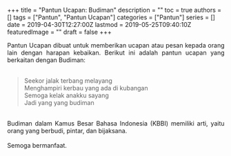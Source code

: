 +++
title = "Pantun Ucapan: Budiman"
description = ""
toc = true
authors = []
tags = ["Pantun", "Pantun Ucapan"]
categories = ["Pantun"]
series = []
date = 2019-04-30T12:27:00Z
lastmod = 2019-05-25T09:40:10Z
featuredImage = ""
draft = false
+++

<div style="text-align: justify;">Pantun Ucapan dibuat untuk memberikan ucapan atau pesan kepada orang lain dengan harapan kebaikan. Berikut ini adalah pantun ucapan yang berkaitan dengan Budiman:<br /><br />
<blockquote class="tr_bq">Seekor jalak terbang melayang<br />Menghampiri kerbau yang ada di kubangan<br />Semoga kelak anakku sayang<br />Jadi yang yang budiman</blockquote><br />Budiman dalam Kamus Besar Bahasa Indonesia (KBBI) memiliki arti, yaitu orang yang berbudi, pintar, dan bijaksana.<br /><br />
Semoga bermanfaat.</div>
